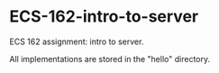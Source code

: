 # ECS-162-intro-to-server
ECS 162 assignment: intro to server.

All implementations are stored in the "hello" directory.